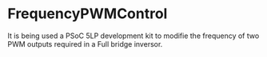 # FrequencyPWMControl
It is being used a PSoC 5LP development kit to modifie the frequency of two PWM outputs required in a Full bridge inversor.
